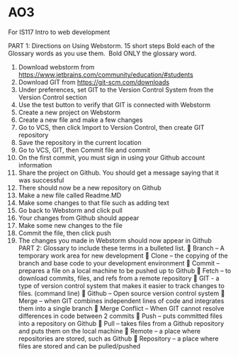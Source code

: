 # AO3
For IS117 Intro to web development


PART 1: Directions on Using Webstorm. 15 short steps
Bold each of the Glossary words as you use them.  Bold ONLY the glossary word.
1. Download webstorm from
https://www.jetbrains.com/community/education/#students
2. Download GIT from https://git-scm.com/downloads
3. Under preferences, set GIT to the Version Control System from the Version
Control section
4. Use the test button to verify that GIT is connected with Webstorm
5. Create a new project on Webstorm
6. Create a new file and make a few changes
7. Go to VCS, then click Import to Version Control, then create GIT repository
8. Save the repository in the current location
9. Go to VCS, GIT, then Commit file and commit
10. On the first commit, you must sign in using your Github account information
11. Share the project on Github. You should get a message saying that it was
successful
12. There should now be a new repository on Github
13. Make a new file called Readme.MD
14. Make some changes to that file such as adding text
15. Go back to Webstorm and click pull
16. Your changes from Github should appear
17. Make some new changes to the file
18. Commit the file, then click push
19. The changes you made in Webstorm should now appear in Github
 
PART 2: Glossary to include these terms in a bulleted list.
 Branch – A temporary work area for new development
 Clone – the copying of the branch and base code to your development environment
 Commit – prepares a file on a local machine to be pushed up to Github
 Fetch – to download commits, files, and refs from a remote repository
 GIT - a type of version control system that makes it easier to track changes to files.
(command line)
 Github – Open source version control system
 Merge – when GIT combines independent lines of code and integrates them into a
single branch
 Merge Conflict – When GIT cannot resolve differences in code between 2 commits
 Push – puts committed files into a repository on Github
 Pull – takes files from a Github repository and puts them on the local machine
 Remote – a place where repositories are stored, such as Github
 Repository – a place where files are stored and can be pulled/pushed
